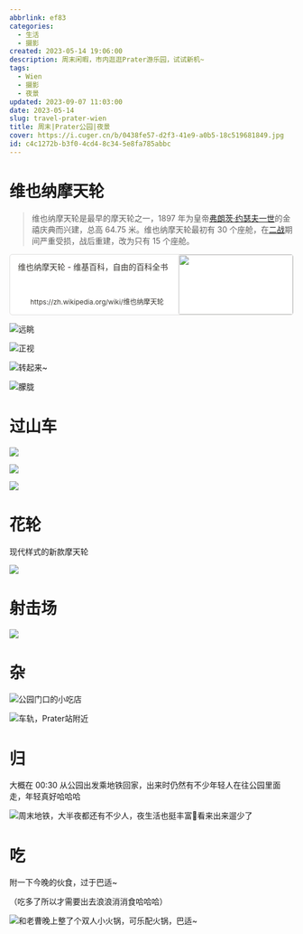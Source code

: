 ```yaml
---
abbrlink: ef83
categories:
  - 生活
  - 摄影
created: 2023-05-14 19:06:00
description: 周末闲暇，市内逛逛Prater游乐园，试试新机~
tags:
  - Wien
  - 摄影
  - 夜景
updated: 2023-09-07 11:03:00
date: 2023-05-14
slug: travel-prater-wien
title: 周末|Prater公园|夜景
cover: https://i.cuger.cn/b/0438fe57-d2f3-41e9-a0b5-18c519681849.jpg
id: c4c1272b-b3f0-4cd4-8c34-5e8fa785abbc
---
```


# 维也纳摩天轮

> 维也纳摩天轮是最早的摩天轮之一，1897 年为皇帝[弗朗茨·约瑟夫一世](https://zh.wikipedia.org/wiki/%E5%BC%97%E6%9C%97%E8%8C%A8%C2%B7%E7%BA%A6%E7%91%9F%E5%A4%AB%E4%B8%80%E4%B8%96)的金禧庆典而兴建，总高 64.75 米。维也纳摩天轮最初有 30 个座舱，在[二战](https://zh.wikipedia.org/wiki/%E4%BA%8C%E6%88%98)期间严重受损，战后重建，改为只有 15 个座舱。

<div style="width: 100%; margin-top: 4px; margin-bottom: 4px;"><div style="display: flex; background:white;border-radius:5px"><a href="https://zh.wikipedia.org/wiki/维也纳摩天轮"target="_blank"rel="noopener noreferrer"style="display: flex; color: inherit; text-decoration: none; user-select: none; transition: background 20ms ease-in 0s; cursor: pointer; flex-grow: 1; min-width: 0px; flex-wrap: wrap-reverse; align-items: stretch; text-align: left; overflow: hidden; border: 1px solid rgba(55, 53, 47, 0.16); border-radius: 5px; position: relative; fill: inherit;"><div style="flex: 4 1 180px; padding: 12px 14px 14px; overflow: hidden; text-align: left;"><div style="font-size: 14px; line-height: 20px; color: rgb(55, 53, 47); white-space: nowrap; overflow: hidden; text-overflow: ellipsis; min-height: 24px; margin-bottom: 2px;">维也纳摩天轮 - 维基百科，自由的百科全书</div><div style="font-size: 12px; line-height: 16px; color: rgba(55, 53, 47, 0.65); height: 32px; overflow: hidden;"></div><div style="display: flex; margin-top: 6px; height: 16px;"><img src="https://zh.wikipedia.org/static/favicon/wikipedia.ico"style="width: 16px; height: 16px; min-width: 16px; margin-right: 6px;"><div style="font-size: 12px; line-height: 16px; color: rgb(55, 53, 47); white-space: nowrap; overflow: hidden; text-overflow: ellipsis;">https://zh.wikipedia.org/wiki/维也纳摩天轮</div></div></div><div style="flex: 1 1 180px; display: block; position: relative;"><div style="position: absolute; inset: 0px;"><div style="width: 100%; height: 100%;"><img src="https://upload.wikimedia.org/wikipedia/commons/thumb/9/9d/Wiener_Riesenrad_DSC02378.JPG/640px-Wiener_Riesenrad_DSC02378.JPG" referrerpolicy="no-referrer" style="display: block; object-fit: cover; border-radius: 3px; width: 100%; height: 100%;"></div></div></div></a></div></div>

![远眺](https://i.cuger.cn/b/3082290c-61b0-411c-bc5d-8d1577c813fb.jpg)

![正视](https://i.cuger.cn/b/a4eeeb36-7e73-4bce-b375-c5e973d18da5.jpg)

![转起来~](https://i.cuger.cn/b/7a31ba9c-5eb4-476f-adbf-180fb6cc3654.jpg)

![朦胧](https://i.cuger.cn/b/bebcf5af-f578-452c-aca2-39ea0866aecc.jpg)

# 过山车

![](https://i.cuger.cn/b/304b966e-2077-47cb-8768-9cf545ca96c9.jpg)

![](https://i.cuger.cn/b/e8aca83e-2d24-4c70-9f22-2401db3bbcdf.jpg)

![](https://i.cuger.cn/b/a230d5fd-c071-440c-869e-81d31a608d82.jpg)

# 花轮

现代样式的新款摩天轮

![](https://i.cuger.cn/b/0f5f853a-a656-4f20-8b7c-a07d4ff3c970.jpg)

# 射击场

![](https://i.cuger.cn/b/8464846c-4e99-4dcc-86e0-f536fbc80add.jpg)

# 杂

![公园门口的小吃店](https://i.cuger.cn/b/46001aec-3295-4642-b121-09b8de15a632.jpg)

![车轨，Prater站附近](https://i.cuger.cn/b/96dee985-a4f3-4615-a28d-a3f801bfabb6.jpg)

# 归

大概在 00:30 从公园出发乘地铁回家，出来时仍然有不少年轻人在往公园里面走，年轻真好哈哈哈

![周末地铁，大半夜都还有不少人，夜生活也挺丰富🤣看来出来遛少了](https://i.cuger.cn/b/ada27b14-7f5d-4b0d-9633-3de6caa390ec.jpg)

# 吃

附一下今晚的伙食，过于巴适~

（吃多了所以才需要出去浪浪消消食哈哈哈）

![和老曹晚上整了个双人小火锅，可乐配火锅，巴适~](https://i.cuger.cn/b/2ebd78bf-a766-4a62-a137-36ee652ad1a5.jpg)
